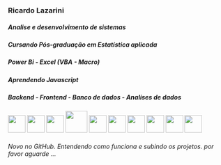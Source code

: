 <h3>Ricardo Lazarini</h3>

##### Analise e desenvolvimento de sistemas 
##### Cursando Pós-graduação em Estatística aplicada
##### Power Bi - Excel (VBA - Macro)
##### Aprendendo Javascript
##### Backend - Frontend - Banco de dados - Analises de dados

<img src="https://cdn.jsdelivr.net/gh/devicons/devicon/icons/csharp/csharp-original.svg"  height="40" width="40" style="max-width:100%;"></img>
<img src="https://cdn.jsdelivr.net/gh/devicons/devicon/icons/python/python-original.svg"  height="40" width="40" style="max-width:100%;"></img>
<img src="https://cdn.jsdelivr.net/gh/devicons/devicon/icons/java/java-original-wordmark.svg" height="40" width="40" style="max-width:100%;"/></img>
<img src="https://cdn.jsdelivr.net/gh/devicons/devicon/icons/php/php-original.svg" height="50" width="50" style="max-width:100%;"/></img>
<img src="https://cdn.jsdelivr.net/gh/devicons/devicon/icons/html5/html5-original-wordmark.svg" height="40" width="40" style="max-width:100%;"></img>
<img src="https://cdn.jsdelivr.net/gh/devicons/devicon/icons/css3/css3-original-wordmark.svg" height="40" width="40" style="max-width:100%;"></img>
<img src="https://cdn.jsdelivr.net/gh/devicons/devicon/icons/bootstrap/bootstrap-original-wordmark.svg" height="40" width="40" style="max-width:100%;"></img>
<img src="https://cdn.jsdelivr.net/gh/devicons/devicon/icons/jupyter/jupyter-original-wordmark.svg" height="40" width="40" style="max-width:100%;"></img>
<img src="https://cdn.jsdelivr.net/gh/devicons/devicon/icons/mysql/mysql-original.svg" height="40" width="40" style="max-width:100%;"></img>
<img src="https://cdn.jsdelivr.net/gh/devicons/devicon/icons/microsoftsqlserver/microsoftsqlserver-plain.svg" height="40" width="40" style="max-width:100%;"></img>

###### Novo no GitHub. Entendendo como funciona e subindo os projetos. por favor aguarde ...
